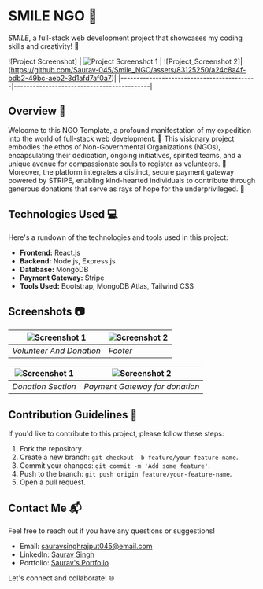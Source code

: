 # SMILE NGO 🚀

*SMILE*, a full-stack web development project that showcases my coding skills and creativity! 🌟

![Project Screenshot]
| ![Project Screenshot 1](https://github.com/Saurav-045/Smile_NGO/assets/83125250/97966e50-931d-4643-8587-37f8da890f38) | ![Project_Screenshot 2]|(https://github.com/Saurav-045/Smile_NGO/assets/83125250/a24c8a4f-bdb2-49bc-aeb2-3d1afd7af0a7)|
|-------------------------------------------|-------------------------------------------|


## Overview 📖

Welcome to this NGO Template, a profound manifestation of my expedition into the world of full-stack web development. 🚀 This visionary project embodies the ethos of Non-Governmental Organizations (NGOs), encapsulating their dedication, ongoing initiatives, spirited teams, and a unique avenue for compassionate souls to register as volunteers. 🤝 Moreover, the platform integrates a distinct, secure payment gateway powered by STRIPE, enabling kind-hearted individuals to contribute through generous donations that serve as rays of hope for the underprivileged. 💖

## Technologies Used 💻

Here's a rundown of the technologies and tools used in this project:

- **Frontend:** React.js
- **Backend:** Node.js, Express.js
- **Database:** MongoDB
- **Payment Gateway:** Stripe
- **Tools Used:** Bootstrap, MongoDB Atlas, Tailwind CSS

## Screenshots 📷


| ![Screenshot 1](https://github.com/Saurav-045/Smile_NGO/assets/83125250/fc6d610e-4f1a-44e8-9b93-6b68435fda44) | ![Screenshot 2](https://github.com/Saurav-045/Smile_NGO/assets/83125250/2c905128-babe-4b74-96e8-6ab838465342) |
|-------------------------------------------|-------------------------------------------|
| *Volunteer And Donation*                | *Footer*                |


| ![Screenshot 1](https://github.com/Saurav-045/Smile_NGO/assets/83125250/d94b45c2-bc21-4bda-83b1-cff5996b79f4) | ![Screenshot 2](https://github.com/Saurav-045/Smile_NGO/assets/83125250/fe7d4908-c366-493b-ba2d-ddcc6cc5db46) |
|-------------------------------------------|-------------------------------------------|
| *Donation Section*                | *Payment Gateway for donation*                |


## Contribution Guidelines 🤝

If you'd like to contribute to this project, please follow these steps:

1. Fork the repository.
2. Create a new branch: `git checkout -b feature/your-feature-name`.
3. Commit your changes: `git commit -m 'Add some feature'`.
4. Push to the branch: `git push origin feature/your-feature-name`.
5. Open a pull request.

## Contact Me 📬

Feel free to reach out if you have any questions or suggestions!

- Email: sauravsinghrajput045@email.com
- LinkedIn: [Saurav Singh](https://www.linkedin.com/in/saurav045/)
- Portfolio: [Saurav's Portfolio](https://sauravsinghrajput.netlify.app)

Let's connect and collaborate! 🌐
